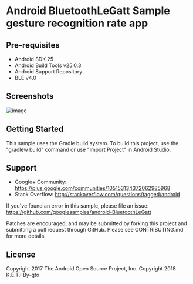 
Android BluetoothLeGatt Sample gesture recognition rate app
===============================================================


Pre-requisites
--------------

- Android SDK 25
- Android Build Tools v25.0.3
- Android Support Repository
- BLE v4.0

Screenshots
-------------

![image](https://user-images.githubusercontent.com/30851459/50263207-04763680-0458-11e9-8d9c-454ae43a2561.PNG)

Getting Started
---------------

This sample uses the Gradle build system. To build this project, use the
"gradlew build" command or use "Import Project" in Android Studio.

Support
-------

- Google+ Community: https://plus.google.com/communities/105153134372062985968
- Stack Overflow: http://stackoverflow.com/questions/tagged/android

If you've found an error in this sample, please file an issue:
https://github.com/googlesamples/android-BluetoothLeGatt

Patches are encouraged, and may be submitted by forking this project and
submitting a pull request through GitHub. Please see CONTRIBUTING.md for more details.

License
-------

Copyright 2017 The Android Open Source Project, Inc.
Copyright 2018 K.E.T.I By-gto
